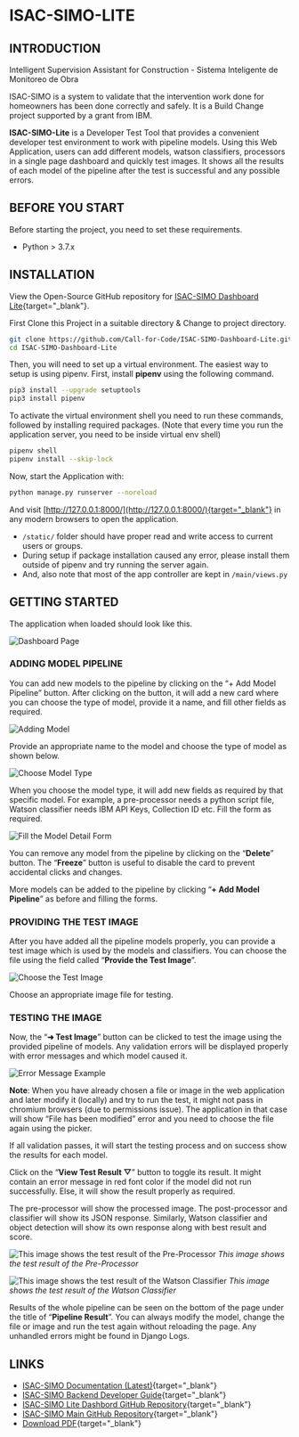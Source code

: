 # ISAC-SIMO-LITE

## INTRODUCTION
Intelligent Supervision Assistant for Construction - Sistema Inteligente de Monitoreo de Obra

ISAC-SIMO is a system to validate that the intervention work done for homeowners has been done correctly and safely. It is a Build Change project supported by a grant from IBM.

**ISAC-SIMO-Lite** is a Developer Test Tool that provides a convenient developer test environment to work with pipeline models. Using this Web Application, users can add different models, watson classifiers, processors in a single page dashboard and quickly test images. It shows all the results of each model of the pipeline after the test is successful and any possible errors.

## BEFORE YOU START
Before starting the project, you need to set these requirements.

 - Python > 3.7.x

## INSTALLATION
View the Open-Source GitHub repository for [ISAC-SIMO Dashboard Lite](https://github.com/Call-for-Code/ISAC-SIMO-Dashboard-Lite){target="_blank"}.

First Clone this Project in a suitable directory & Change to project directory.

```bash
git clone https://github.com/Call-for-Code/ISAC-SIMO-Dashboard-Lite.git
cd ISAC-SIMO-Dashboard-Lite
```
Then, you will need to set up a virtual environment. The easiest way to setup is using pipenv. First, install **pipenv** using the following command.

```bash
pip3 install --upgrade setuptools
pip3 install pipenv
```
To activate the virtual environment shell you need to run these commands, followed by installing required packages. (Note that every time you run the application server, you need to be inside virtual env shell)

```bash
pipenv shell
pipenv install --skip-lock
```
Now, start the Application with:

```bash
python manage.py runserver --noreload
```
And visit [http://127.0.0.1:8000/](http://127.0.0.1:8000/){target="_blank"} in any modern browsers to open the application.

- ``/static/`` folder should have proper read and write access to current users or groups.
- During setup if package installation caused any error, please install them outside of pipenv and try
running the server again.
- And, also note that most of the app controller are kept in ``/main/views.py``

## GETTING STARTED
The application when loaded should look like this.

![](./assets/lite-dashboard/image--000.png "Dashboard Page" )

### ADDING MODEL PIPELINE
You can add new models to the pipeline by clicking on the “+ Add Model Pipeline” button. After clicking on the button, it will add a new card where you can choose the type of model, provide it a name, and fill other fields as required.

![](./assets/lite-dashboard/image--002.png "Adding Model" )

Provide an appropriate name to the model and choose the type of model as shown below.

![](./assets/lite-dashboard/image--003.png "Choose Model Type" )

When you choose the model type, it will add new fields as required by that specific model. For example, a pre-processor needs a python script file, Watson classifier needs IBM API Keys, Collection ID etc. Fill the form as required.

![](./assets/lite-dashboard/image--004.png "Fill the Model Detail Form" )

You can remove any model from the pipeline by clicking on the “**Delete**” button. The “**Freeze**” button is useful to disable the card to prevent accidental clicks and changes.

More models can be added to the pipeline by clicking “**+ Add Model Pipeline**” as before and filling the forms.

### PROVIDING THE TEST IMAGE
After you have added all the pipeline models properly, you can provide a test image which is used by the models and classifiers. You can choose the file using the field called “**Provide the Test Image**”.

![](./assets/lite-dashboard/image--005.png "Choose the Test Image" )

Choose an appropriate image file for testing.

### TESTING THE IMAGE
Now, the “**➜ Test Image**” button can be clicked to test the image using the provided pipeline of models. Any validation errors will be displayed properly with error messages and which model caused it.

![](./assets/lite-dashboard/image--006.png "Error Message Example" )

**Note**: When you have already chosen a file or image in the web application and later modify it (locally) and try to run the test, it might not pass in chromium browsers (due to permissions issue). The application in that case will show “File has been modified” error and you need to choose the file again using the picker.

If all validation passes, it will start the testing process and on success show the results for each model.

Click on the “**View Test Result ▽**” button to toggle its result. It might contain an error message in red font color if the model did not run successfully. Else, it will show the result properly as required.

The pre-processor will show the processed image. The post-processor and classifier will show its JSON response. Similarly, Watson classifier and object detection will show its own response along with best
result and score.

![](./assets/lite-dashboard/image--007.png "This image shows the test result of the Pre-Processor" )
*This image shows the test result of the Pre-Processor*

![](./assets/lite-dashboard/image--008.png "This image shows the test result of the Watson Classifier" )
*This image shows the test result of the Watson Classifier*

Results of the whole pipeline can be seen on the bottom of the page under the title of “**Pipeline Result**”. You can always modify the model, change the file or image and run the test again without reloading the page. Any unhandled errors might be found in Django Logs.

## LINKS
- [ISAC-SIMO Documentation (Latest)](https://www.isac-simo.net/docs/){target="_blank"}
- [ISAC-SIMO Backend Developer Guide](https://www.isac-simo.net/docs/developer-guide/){target="_blank"}
- [ISAC-SIMO Lite Dashbord GitHub Repository](https://github.com/Call-for-Code/ISAC-SIMO-Dashboard-Lite){target="_blank"}
- [ISAC-SIMO Main GitHub Repository](https://github.com/Call-for-Code/ISAC-SIMO-Django-Backend){target="_blank"}
- [Download PDF](ISAC-SIMO-Lite-Documentation.pdf){target="_blank"}